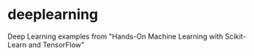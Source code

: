 # deeplearning
Deep Learning examples from "Hands-On Machine Learning with Scikit-Learn and TensorFlow"
